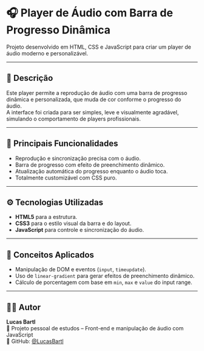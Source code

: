 # 🎧 Player de Áudio com Barra de Progresso Dinâmica

Projeto desenvolvido em HTML, CSS e JavaScript para criar um player de áudio moderno e personalizável.

---

## 🚀 Descrição

Este player permite a reprodução de áudio com uma barra de progresso dinâmica e personalizada, que muda de cor conforme o progresso do áudio.  
A interface foi criada para ser simples, leve e visualmente agradável, simulando o comportamento de players profissionais.

---

## 🧩 Principais Funcionalidades

- Reprodução e sincronização precisa com o áudio.  
- Barra de progresso com efeito de preenchimento dinâmico.  
- Atualização automática do progresso enquanto o áudio toca.  
- Totalmente customizável com CSS puro.  

---

## ⚙️ Tecnologias Utilizadas

- **HTML5** para a estrutura.  
- **CSS3** para o estilo visual da barra e do layout.  
- **JavaScript** para controle e sincronização do áudio.  

---

## 🧠 Conceitos Aplicados

- Manipulação de DOM e eventos (`input`, `timeupdate`).  
- Uso de `linear-gradient` para gerar efeitos de preenchimento dinâmico.  
- Cálculo de porcentagem com base em `min`, `max` e `value` do input range.  

---


## 👨‍💻 Autor

**Lucas Bartl**  
📍 Projeto pessoal de estudos – Front-end e manipulação de áudio com JavaScript  
🔗 GitHub: [@LucasBartl](https://github.com/LucasBartl)
